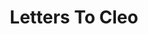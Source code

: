 ---
title: "Letters To Cleo"
summary: "**Letters To Cleo** are a Boston-based alternative rock band, formed in 1990 by Greg McKenna and Kay Hanley after the break-up of their former band, **Rebbecca Lula**. The original line-up included Kay Hanley , Greg McKenna , Mike Eisenstein , Stacy Jones and Scott Riebling . From 1993 to 1997, **Letters To Cleo** released 3 albums and had several tracks included on various TV and movie soundtracks. Their first hit single \"Here & Now\" reached #10 on the Billboard Modern Rock Singles chart. In 1997, drummer Stacy Jones left the band and was replaced by Tom Polce. After a short tour, Tom Polce was replaced by Jason Sutter. The group initially disbanded in 2000, but have reformed several times since 2008 to play shows primarily in Boston. They released a new EP, Back To Nebraska, in 2016 and will release a Christmas EP in November 2019."
image: "letters-to-cleo.jpg"
apple_music_artist_url: "https://music.apple.com/gb/artist/letters-to-cleo/198779"
wikipedia_url: "none"
---